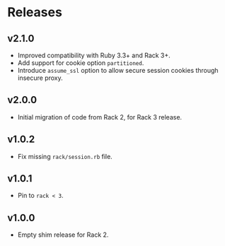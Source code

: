 # Releases

## v2.1.0

  - Improved compatibility with Ruby 3.3+ and Rack 3+.
  - Add support for cookie option `partitioned`.
  - Introduce `assume_ssl` option to allow secure session cookies through insecure proxy.

## v2.0.0

  - Initial migration of code from Rack 2, for Rack 3 release.

## v1.0.2

  - Fix missing `rack/session.rb` file.

## v1.0.1

  - Pin to `rack < 3`.

## v1.0.0

  - Empty shim release for Rack 2.
